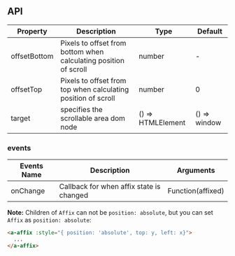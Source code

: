 
## API

| Property | Description | Type | Default |
| -------- | ----------- | ---- | ------- |
| offsetBottom | Pixels to offset from bottom when calculating position of scroll | number | - |
| offsetTop | Pixels to offset from top when calculating position of scroll | number | 0 |
| target | specifies the scrollable area dom node | () => HTMLElement | () => window |

### events
| Events Name | Description | Arguments |
| --- | --- | --- |
| onChange | Callback for when affix state is changed | Function(affixed) |

**Note:** Children of `Affix` can not be `position: absolute`, but you can set `Affix` as `position: absolute`:

````html
<a-affix :style="{ position: 'absolute', top: y, left: x}">
  ...
</a-affix>
````
